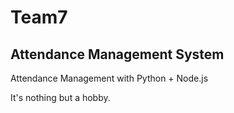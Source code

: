 # Team7
Attendance Management System  
---

Attendance Management with Python + Node.js

It's nothing but a hobby.
